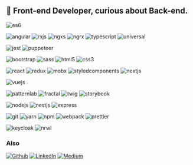 ## 🧶 Front-end Developer, curious about Back-end.

![es6]

![angular] ![rxjs] ![ngxs] ![ngrx] ![typescript] ![universal]

![jest] ![puppeteer]

![bootstrap] ![sass] ![html5] ![css3]

![react] ![redux] ![mobx] ![styledcomponents] ![nextjs]

![vuejs]

![patternlab] ![fractal] ![twig] ![storybook]

![nodejs] ![nestjs] ![express]

![git] ![yarn] ![npm] ![webpack] ![prettier]

![keycloak] ![nrwl]

### Also

<p>
<a href="https://github.com/denizguzel" target="_blank">
<img alt="Github" src="https://img.shields.io/badge/GitHub-%2312100E.svg?&style=for-the-badge&logo=Github&logoColor=white" /></a>
<a href="https://www.linkedin.com/in/deniz-guzel" target="_blank">
<img alt="LinkedIn" src="https://img.shields.io/badge/linkedin-%230077B5.svg?&style=for-the-badge&logo=linkedin&logoColor=white" /></a> <a href="https://medium.com/@denizguzel" target="_blank"><img alt="Medium" src="https://img.shields.io/badge/medium-%2312100E.svg?&style=for-the-badge&logo=medium&logoColor=white" /></a>
</p>

[es6]: https://img.shields.io/badge/ES6-F0D53B?logo=JavaScript&logoColor=000 "ECMAScript 6"
[angular]: https://img.shields.io/badge/Angular-DD0031?logo=angular&logoColor=white "Angular"
[rxjs]: https://img.shields.io/badge/RxJS-B7178C?logo=reactivex&logoColor=white "RxJS"
[ngxs]: https://img.shields.io/badge/NGXS-1D00FF?logo=ngxs&logoColor=white "NGXS"
[ngrx]: https://img.shields.io/badge/NGRX-4B314F?logo=ngrx&logoColor=white "NGRX"
[typescript]: https://img.shields.io/badge/TypeScript-007ACC?logo=typescript&logoColor=white "Typescript"
[universal]: https://img.shields.io/badge/Angular_Universal-00ACC1?logo=angular-universal&logoColor=white "Angular Universal"
[jest]: https://img.shields.io/badge/Jest-C21325?logo=jest&logoColor=white "Jest"
[puppeteer]: https://img.shields.io/badge/Puppeteer-40B5A4?logo=puppeteer&logoColor=white "Puppeteer"
[bootstrap]: https://img.shields.io/badge/Bootstrap-563D7C?logo=bootstrap&logoColor=white "Bootstrap"
[sass]: https://img.shields.io/badge/Sass-CC6699?logo=sass&logoColor=white "Sass"
[html5]: https://img.shields.io/badge/HTML5-E34F26?logo=html5&logoColor=white "HTML5"
[css3]: https://img.shields.io/badge/CSS3-1572B6?logo=css3&logoColor=white "CSS3"
[react]: https://img.shields.io/badge/React-45B8D8?logo=react&logoColor=white "React"
[redux]: https://img.shields.io/badge/Redux-764ABC?logo=redux&logoColor=white "Redux"
[mobx]: https://img.shields.io/badge/Mobx-E05D17?logo=mobx&logoColor=white "Mobx"
[styledcomponents]: https://img.shields.io/badge/Styled_Components-DB7093?logo=styled-components&logoColor=white "Styled Components"
[nextjs]: https://img.shields.io/badge/NextJS-000000?logo=next.js&logoColor=white "NextJS"
[vuejs]: https://img.shields.io/badge/Vue.js-4FC08D?logo=vue.js&logoColor=white "Vue.js"
[patternlab]: https://img.shields.io/badge/Patternlab-1F1F1F?logo=patternlab&logoColor=white "Patternlab"
[fractal]: https://img.shields.io/badge/Fractal-C23582?logo=fractal&logoColor=white "Fractal"
[twig]: https://img.shields.io/badge/Twig-D3DA36?logo=twig&logoColor=white "Twig"
[storybook]: https://img.shields.io/badge/Storybook-FF4785?logo=storybook&logoColor=white "Storybook"
[nodejs]: https://img.shields.io/badge/NodeJS-339933?logo=node.js&logoColor=white "NodeJS"
[nestjs]: https://img.shields.io/badge/NestJS-E0234E?logo=nestjs&logoColor=white "NestJS"
[express]: https://img.shields.io/badge/Express-FFFFFF?logo=express&logoColor=white "Express"
[git]: https://img.shields.io/badge/Git-F05032?logo=git&logoColor=white "Git"
[yarn]: https://img.shields.io/badge/Yarn-2C8EBB?logo=yarn&logoColor=white "Yarn"
[npm]: https://img.shields.io/badge/NPM-CB3837?logo=npm&logoColor=white "NPM"
[webpack]: https://img.shields.io/badge/Webpack-8DD6F9?logo=webpack&logoColor=white "Webpack"
[prettier]: https://img.shields.io/badge/Prettier-F7B93E?logo=prettier&logoColor=white "Prettier"
[keycloak]: https://img.shields.io/badge/Keycloak-FFFFFF?logo=keycloak&logoColor=white "Keycloak"
[nrwl]: https://img.shields.io/badge/Nrwl-143057?logo=nrwl&logoColor=white "Nrwl"
